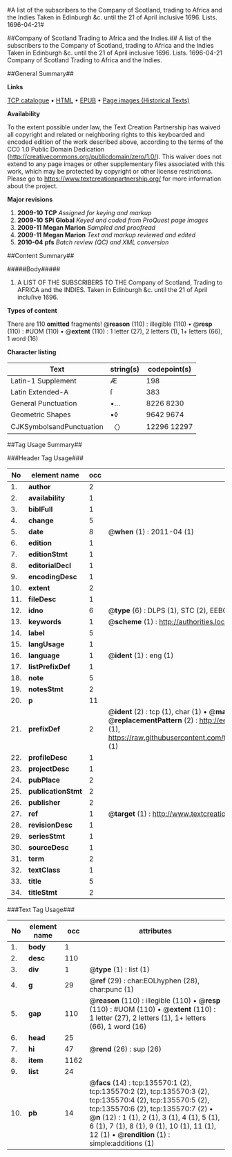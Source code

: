 #A list of the subscribers to the Company of Scotland, trading to Africa and the Indies Taken in Edinburgh &c. until the 21 of April inclusive 1696. Lists. 1696-04-21#

##Company of Scotland Trading to Africa and the Indies.##
A list of the subscribers to the Company of Scotland, trading to Africa and the Indies Taken in Edinburgh &c. until the 21 of April inclusive 1696.
Lists. 1696-04-21
Company of Scotland Trading to Africa and the Indies.

##General Summary##

**Links**

[TCP catalogue](http://www.ota.ox.ac.uk/tcp/)  • 
[HTML](http://tei.it.ox.ac.uk/tcp/Texts-HTML/free/A80/A80269.html)  • 
[EPUB](http://tei.it.ox.ac.uk/tcp/Texts-EPUB/free/A80/A80269.epub) • 
[Page images (Historical Texts)](https://historicaltexts.jisc.ac.uk/eebo-99896912e)

**Availability**

To the extent possible under law, the Text Creation Partnership has waived all copyright and related or neighboring rights to this keyboarded and encoded edition of the work described above, according to the terms of the CC0 1.0 Public Domain Dedication (http://creativecommons.org/publicdomain/zero/1.0/). This waiver does not extend to any page images or other supplementary files associated with this work, which may be protected by copyright or other license restrictions. Please go to https://www.textcreationpartnership.org/ for more information about the project.

**Major revisions**

1. __2009-10__ __TCP__ *Assigned for keying and markup*
1. __2009-10__ __SPi Global__ *Keyed and coded from ProQuest page images*
1. __2009-11__ __Megan Marion__ *Sampled and proofread*
1. __2009-11__ __Megan Marion__ *Text and markup reviewed and edited*
1. __2010-04__ __pfs__ *Batch review (QC) and XML conversion*

##Content Summary##

#####Body#####

1. A LIST OF THE SUBSCRIBERS TO THE Company of Scotland, Trading to AFRICA and the INDIES. Taken in Edinburgh &c. until the 21 of April incluſive 1696.

**Types of content**


There are 110 **omitted** fragments! 
 @__reason__ (110) : illegible (110)  •  @__resp__ (110) : #UOM (110)  •  @__extent__ (110) : 1 letter (27), 2 letters (1), 1+ letters (66), 1 word (16)

**Character listing**


|Text|string(s)|codepoint(s)|
|---|---|---|
|Latin-1 Supplement|Æ|198|
|Latin Extended-A|ſ|383|
|General Punctuation|•…|8226 8230|
|Geometric Shapes|▪◊|9642 9674|
|CJKSymbolsandPunctuation|〈〉|12296 12297|

##Tag Usage Summary##

###Header Tag Usage###

|No|element name|occ|attributes|
|---|---|---|---|
|1.|__author__|2||
|2.|__availability__|1||
|3.|__biblFull__|1||
|4.|__change__|5||
|5.|__date__|8| @__when__ (1) : 2011-04 (1)|
|6.|__edition__|1||
|7.|__editionStmt__|1||
|8.|__editorialDecl__|1||
|9.|__encodingDesc__|1||
|10.|__extent__|2||
|11.|__fileDesc__|1||
|12.|__idno__|6| @__type__ (6) : DLPS (1), STC (2), EEBO-CITATION (1), PROQUEST (1), VID (1)|
|13.|__keywords__|1| @__scheme__ (1) : http://authorities.loc.gov/ (1)|
|14.|__label__|5||
|15.|__langUsage__|1||
|16.|__language__|1| @__ident__ (1) : eng (1)|
|17.|__listPrefixDef__|1||
|18.|__note__|5||
|19.|__notesStmt__|2||
|20.|__p__|11||
|21.|__prefixDef__|2| @__ident__ (2) : tcp (1), char (1)  •  @__matchPattern__ (2) : ([0-9\-]+):([0-9IVX]+) (1), (.+) (1)  •  @__replacementPattern__ (2) : http://eebo.chadwyck.com/downloadtiff?vid=$1&page=$2 (1), https://raw.githubusercontent.com/textcreationpartnership/Texts/master/tcpchars.xml#$1 (1)|
|22.|__profileDesc__|1||
|23.|__projectDesc__|1||
|24.|__pubPlace__|2||
|25.|__publicationStmt__|2||
|26.|__publisher__|2||
|27.|__ref__|1| @__target__ (1) : http://www.textcreationpartnership.org/docs/. (1)|
|28.|__revisionDesc__|1||
|29.|__seriesStmt__|1||
|30.|__sourceDesc__|1||
|31.|__term__|2||
|32.|__textClass__|1||
|33.|__title__|5||
|34.|__titleStmt__|2||


###Text Tag Usage###

|No|element name|occ|attributes|
|---|---|---|---|
|1.|__body__|1||
|2.|__desc__|110||
|3.|__div__|1| @__type__ (1) : list (1)|
|4.|__g__|29| @__ref__ (29) : char:EOLhyphen (28), char:punc (1)|
|5.|__gap__|110| @__reason__ (110) : illegible (110)  •  @__resp__ (110) : #UOM (110)  •  @__extent__ (110) : 1 letter (27), 2 letters (1), 1+ letters (66), 1 word (16)|
|6.|__head__|25||
|7.|__hi__|47| @__rend__ (26) : sup (26)|
|8.|__item__|1162||
|9.|__list__|24||
|10.|__pb__|14| @__facs__ (14) : tcp:135570:1 (2), tcp:135570:2 (2), tcp:135570:3 (2), tcp:135570:4 (2), tcp:135570:5 (2), tcp:135570:6 (2), tcp:135570:7 (2)  •  @__n__ (12) : 1 (1), 2 (1), 3 (1), 4 (1), 5 (1), 6 (1), 7 (1), 8 (1), 9 (1), 10 (1), 11 (1), 12 (1)  •  @__rendition__ (1) : simple:additions (1)|
